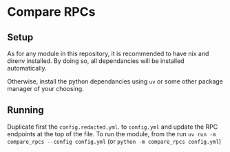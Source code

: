 # Compare RPCs

## Setup
As for any module in this repository, it is recommended to have nix and direnv installed. By doing so, all dependancies will be installed automatically.

Otherwise, install the python dependancies using `uv` or some other package manager of your choosing.

## Running
Duplicate first the `config.redacted.yml`. to `config.yml` and update the RPC endpoints at the top of the file.
To run the module, from the run `uv run -m compare_rpcs --config config.yml` (or `python -m compare_rpcs config.yml`)
